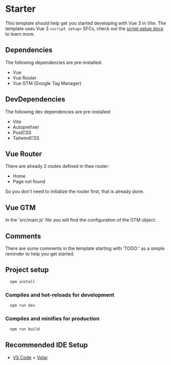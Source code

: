 # Starter

This template should help get you started developing with Vue 3 in Vite. The template uses Vue 3 `<script setup>` SFCs, check out the [script setup docs](https://v3.vuejs.org/api/sfc-script-setup.html#sfc-script-setup) to learn more.

## Dependencies

The following dependencies are pre-installed:

- Vue
- Vue Router
- Vue GTM (Google Tag Manager)

## DevDependencies

The following dev dependencies are pre-installed:

- Vite
- Autoprefixer
- PostCSS
- TailwindCSS

## Vue Router

There are already 2 routes defined in thee router:

- Home
- Page not found

So you don't need to initialize the router first, that is already done.

## Vue GTM

In the 'src/main.js' file you will find the configuration of the GTM object.

## Comments

There are some comments in the template starting with 'TODO:' as a simple reminder to help you get started.

## Project setup

```bash
  npm install
```
### Compiles and hot-reloads for development

```bash
  npm run dev
```

### Compiles and minifies for production

```bash
  npm run build
```

## Recommended IDE Setup

- [VS Code](https://code.visualstudio.com/) + [Volar](https://marketplace.visualstudio.com/items?itemName=Vue.volar)
